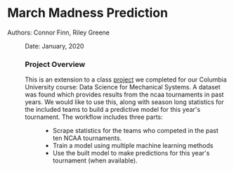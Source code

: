 # March Madness Prediction
Authors: Connor Finn, Riley Greene <dir>
Date: January, 2020

### Project Overview

This is an extension to a class [project](https://github.com/cmf2196/division1Basketball) we completed for our Columbia University course: Data Science for Mechanical Systems. A dataset was found which provides results from the ncaa tournaments in past years. We would like to use this, along with season long statistics for the included teams to build a predictive model for this year's tournament. The workflow includes three parts: <dir>
  * Scrape statistics for the teams who competed in the past ten NCAA tournaments.
  * Train a model using multiple machine learning methods
  * Use the built model to make predictions for this year's tournament (when available). 
   

